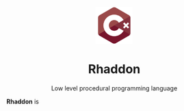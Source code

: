 <div align="center">

<img src="Projekt bez nazwy.png" width="17%">

# Rhaddon
Low level procedural programming language 
</div>

**Rhaddon** is 

